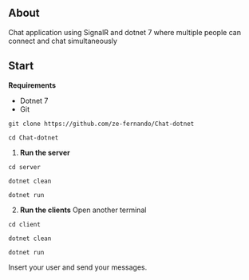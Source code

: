 ## About
Chat application using SignalR and dotnet 7 where multiple people can connect and chat simultaneously
## Start

**Requirements**
- Dotnet 7
- Git

`git clone https://github.com/ze-fernando/Chat-dotnet`

`cd Chat-dotnet`

1. **Run the server**
   
`cd server`

`dotnet clean`

`dotnet run`

2. **Run the clients**
Open another terminal

`cd client`

`dotnet clean`

`dotnet run`

Insert your user and send your messages.
